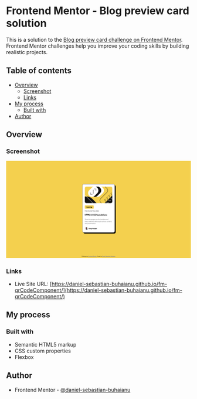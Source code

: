 # Frontend Mentor - Blog preview card solution

This is a solution to the [Blog preview card challenge on Frontend Mentor](https://www.frontendmentor.io/challenges/blog-preview-card-ckPaj01IcS). Frontend Mentor challenges help you improve your coding skills by building realistic projects. 

## Table of contents

- [Overview](#overview)
  - [Screenshot](#screenshot)
  - [Links](#links)
- [My process](#my-process)
  - [Built with](#built-with)
- [Author](#author)

## Overview

### Screenshot

![](./screenshot.png)

### Links

- Live Site URL: [https://daniel-sebastian-buhaianu.github.io/fm-qrCodeComponent/](https://daniel-sebastian-buhaianu.github.io/fm-qrCodeComponent/)

## My process

### Built with

- Semantic HTML5 markup
- CSS custom properties
- Flexbox

## Author

- Frontend Mentor - [@daniel-sebastian-buhaianu](https://www.frontendmentor.io/profile/daniel-sebastian-buhaianu)
